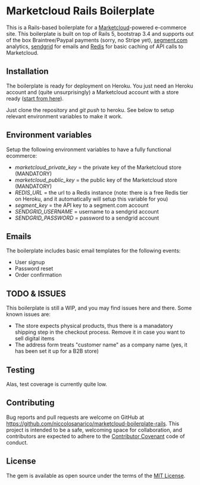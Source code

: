 # Marketcloud Rails Boilerplate

This is a Rails-based boilerplate for a [Marketcloud](http://www.marketcloud.it)-powered e-commerce site. This boilerplate is built on top of Rails 5, bootstrap 3.4 and supports out of the box Braintree/Paypal payments (sorry, no Stripe yet), [segment.com](http://segment.com) analytics, [sendgrid](https://www.sendgrid.com) for emails and [Redis](https://www.redis.io) for basic caching of API calls to Marketcloud.

## Installation

The boilerplate is ready for deployment on Heroku. You just need an Heroku account and (quite unsurprisingly) a Marketcloud account
with a store ready ([start from here](https://www.marketcloud.it/account/signup)).

Just clone the repository and *git push* to heroku. See below to setup relevant environment variables to make it work.

## Environment variables

Setup the following environment variables to have a fully functional ecommerce:

- *marketcloud_private_key* = the private key of the Marketcloud store (MANDATORY)
- *marketcloud_public_key* = the public key of the Marketcloud store (MANDATORY)
- *REDIS_URL* = the url to a Redis instance (note: there is a free Redis tier on Heroku, and it automatically will setup this variable for you)
- *segment_key* = the API key to a segment.com account
- *SENDGRID_USERNAME* = username to a sendgrid account
- *SENDGRID_PASSWORD* = password to a sendgrid account

## Emails

The boilerplate includes basic email templates for the following events:

- User signup
- Password reset
- Order confirmation

## TODO & ISSUES

This boilerplate is still a WIP, and you may find issues here and there. Some known issues are:

- The store expects physical products, thus there is a manadatory shipping step in the checkout process. Remove it in case you want to sell digital items
- The address form treats "customer name" as a company name (yes, it has been set it up for a B2B store)


## Testing

Alas, test coverage is currently quite low.

## Contributing

Bug reports and pull requests are welcome on GitHub at https://github.com/niccolosanarico/marketcloud-boilerplate-rails. This project is intended to be a safe, welcoming space for collaboration, and contributors are expected to adhere to the [Contributor Covenant](http://contributor-covenant.org) code of conduct.


## License

The gem is available as open source under the terms of the [MIT License](http://opensource.org/licenses/MIT).
